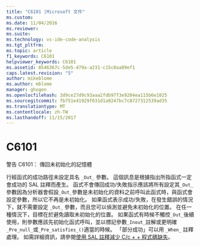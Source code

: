 ```yaml
---
title: "C6101 |Microsoft 文件"
ms.custom: 
ms.date: 11/04/2016
ms.reviewer: 
ms.suite: 
ms.technology: vs-ide-code-analysis
ms.tgt_pltfrm: 
ms.topic: article
f1_keywords: C6101
helpviewer_keywords: C6101
ms.assetid: 8546367c-5de5-479a-a231-c15c0aa89ef1
caps.latest.revision: "5"
author: mikeblome
ms.author: mblome
manager: ghogen
ms.openlocfilehash: 3d9ce27d9c93aaa2fdb97f3e9204ea115b6e1025
ms.sourcegitcommit: fb751e41929f031d1a9247bc7c8727312539ad35
ms.translationtype: MT
ms.contentlocale: zh-TW
ms.lasthandoff: 11/15/2017
---
```

# <a name="c6101"></a>C6101
警告 C6101： 傳回未初始化的記憶體  
  
 行經函式的成功路徑未設定具名 `_Out_` 參數。 這個訊息是根據指出所指函式一定會成功的 SAL 註釋而產生。 函式不會傳回成功/失敗指示應該將所有設定其`_Out_`參數因為分析器會假設`_Out_`參數是未初始化的資料之前呼叫此函式時，與函式會設定參數，所以它不再是未初始化。 如果函式表示成功/失敗，在發生錯誤的情況下，就不需要設定 `_Out_` 參數，而且您可以偵測並避免未初始化的位置。 在任一種情況下，目標在於避免讀取未初始化的位置。 如果函式有時候不觸控`_Out_`後續使用，則參數應該先初始化函式呼叫，並以標記參數`_Inout_`註解或更明確`_Pre_null_`或`_Pre_satisfies_()`適當的時候。 「部分成功」可以用 `_When_` 註釋處理。 如需詳細資訊，請參閱[使用 SAL 註釋減少 C/c + + 程式碼缺失](../code-quality/using-sal-annotations-to-reduce-c-cpp-code-defects.md)。